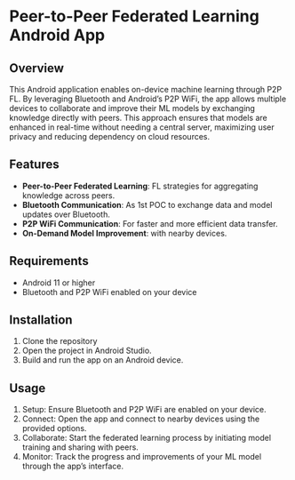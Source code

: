 # Peer-to-Peer Federated Learning Android App

## Overview

This Android application enables on-device machine learning through P2P FL. By leveraging Bluetooth and Android’s P2P WiFi, the app allows multiple devices to collaborate and improve their ML models by exchanging knowledge directly with peers. This approach ensures that models are enhanced in real-time without needing a central server, maximizing user privacy and reducing dependency on cloud resources.

## Features

- **Peer-to-Peer Federated Learning**: FL strategies for aggregating knowledge across peers.
- **Bluetooth Communication**: As 1st POC to exchange data and model updates over Bluetooth.
- **P2P WiFi Communication**: For faster and more efficient data transfer.
- **On-Demand Model Improvement**: with nearby devices.

## Requirements

- Android 11 or higher
- Bluetooth and P2P WiFi enabled on your device

## Installation

1. Clone the repository
2. Open the project in Android Studio.
3. Build and run the app on an Android device.

## Usage

1. Setup: Ensure Bluetooth and P2P WiFi are enabled on your device.
2. Connect: Open the app and connect to nearby devices using the provided options.
3. Collaborate: Start the federated learning process by initiating model training and sharing with peers.
4. Monitor: Track the progress and improvements of your ML model through the app’s interface.

